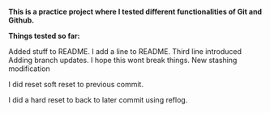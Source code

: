 **This is a practice project where I tested different functionalities of Git and Github.**

**Things tested so far:**

Added stuff to README.
I add a line to README.
Third line introduced
Adding branch updates.
I hope this wont break things.
New stashing modification

I did reset soft reset to previous commit.

I did a hard reset to back to later commit using reflog.

